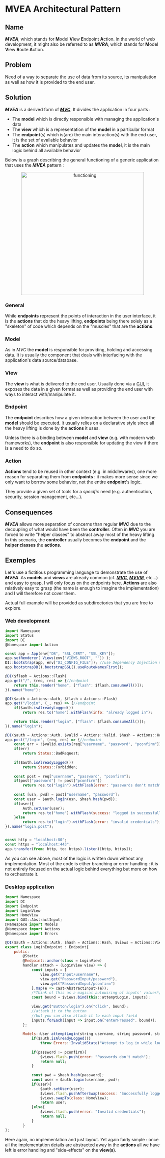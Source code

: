 # MVEA Architectural Pattern

## Name

***MVEA***, which stands for **M**odel **V**iew **E**ndpoint **A**ction. In the world of web development, it might also be referred to as ***MVRA***, which stands for **M**odel **V**iew **R**oute **A**ction.



## Problem

Need of a way to separate the use of data from its source, its manipulation as well as how it is provided to the end user.



## Solution

***MVEA*** is a derived form of [***MVC***](https://en.wikipedia.org/wiki/Model%E2%80%93view%E2%80%93controller). It divides the application in four parts :

* The **model** which is directly responsible with managing the application's data
* The **view** which is a representation of the **model** in a particular format
* The **endpoint**(s) which is(are) the main interaction(s) with the end user, it is the set of available behavior
* The **action** which manipulates and updates the **model**, it is the main logic behind all available behavior



Below is a graph describing the general functioning of a generic application that uses the ***MVEA*** pattern :

<center><img width="400px" src="res/interactions.png" alt="functioning"/></center>

### General

While **endpoints** represent the points of interaction in the user interface, it is the **actions** that do the heavy lifting, **endpoints** being there solely as a "skeleton" of code which depends on the "muscles" that are the **actions**.



### Model

As in $MVC$ the **model** is responsible for providing, holding and accessing data. It is usually the component that deals with interfacing with the application's data source/database.



### View

The **view** is what is delivered to the end user. Usually done via a [GUI](https://en.wikipedia.org/wiki/Graphical_user_interface), it exposes the data in a given format as well as providing the end user with ways to interact with/manipulate it.



### Endpoint

The **endpoint** describes how a given interaction between the user and the **model** should be executed. It usually relies on a declarative style since all the heavy lifting is done by the **actions** it uses.

Unless there is a binding between **model** and **view** (e.g. with modern web frameworks), the **endpoint** is also responsible for updating the view if there is a need to do so.



### Action

**Actions** tend to be reused in other context (e.g. in middlewares), one more reason for separating them from **endpoints** : it makes more sense since we only want to borrow some behavior, not the entire **endpoint**'s logic.

They provide a given set of tools for a *specific* need (e.g. authentication, security, session management, etc...).



## Consequences

***MVEA*** allows more separation of concerns than regular ***MVC*** due to the decoupling of what would have been the **controller**. Often in ***MVC*** you are forced to write "helper classes" to abstract away most of the heavy lifting. In this scenario, the **controller** usually becomes the **endpoint** and the **helper classes** the **actions**.



## Exemples

Let's use a fictitious programming language to demonstrate the use of ***MVEA***. As **models** and **views** are already common (cf. [***MVC***](https://en.wikipedia.org/wiki/Model%E2%80%93view%E2%80%93controller), [***MVVM***](https://en.wikipedia.org/wiki/Model%E2%80%93view%E2%80%93viewmodel), etc...) and easy to grasp, I will only focus on the endpoints here. **Actions** are also relatively easy to grasp (the name is enough to imagine the implementation) and I will therefore not cover them.



Actual full example will be provided as subdirectories that you are free to explore.



### Web development

```js
import Namespace
import Status
import DI
@Namespace import Action

const app = App(env["DB", "SSL_CERT", "SSL_KEY"]);
app.setRenderer( Views(env["VIEWS_ROOT", ""]) );
DI::bootstrap(app, env["DI_CONFIG_FILE"]); //use Dependency Injection via app, for app
app.bootstrapDB().bootstrapSSL().useRouteNamesFirst();
```



```js
@DI($flash = Actions::Flash)
app.get("/", (req, res) => {//endpoint
    return this.render("home", ["flash": $flash.consumeAll()]);
}).name("home");
```



```js
@DI($auth = Actions::Auth, $flash = Actions::Flash)
app.get("/login", (_, res) => {//endpoint
    if($auth.isAlreadyLogged())
        return res.to("home").withFlash(info: "already logged in");
    
    return this.render("login", ["flash": $flash.consumeAll()]);
}).name("login");
```



```js
@DI($auth = Actions::Auth, $valid = Actions::Valid, $hash = Actions::Hash)
app.post("/login", (req, res) => {//endpoint
    const err = !$valid.exists(req["username", "password", "pconfirm"]);
    if(err)
        return Status::BadRequest;
    
    if($auth.isAlreadyLogged())
    	return Status::Forbidden;
    
    const post = req["username", "password", "pconfirm"];
    if(post["password"] != post["pconfirm"])
        return res.to("login").withFlash(error: "passwords don't match");
    
    const [usn, pwd] = post["username", "password"];    
    const user = $auth.login(usn, $hash.hash(pwd));
    if(user){
        Auth.setUser(user);
        return res.to("home").withFlash(success: "logged in successfully");
    }else
        return res.to("login").withFlash(error: "invalid credentials");
}).name("login.post");
```



```js

const http = "localhost:80";
const https = "localhost:443";
app.transfer(from: http, to: https).listen([http, https]);
```



As you can see above, most of the logic is written down without any implementation. Most of the code is either branching or error handling : it is not entirely focused on the actual logic behind everything but more on how to orchestrate it.



### Desktop application

```js
import Namespace
import DI
import Endpoint
import LoginView
import HomeView
import GUI::AbstractInput;
@Namespace import Models
@Namespace import Actions
@Namespace import Errors

@DI($auth = Actions::Auth, $hash = Actions::Hash, $views = Actions::Views)
export class LoginEndpoint : Endpoint{
    public:
    	@Static
        @Endpoint::anchor(class = LoginView)
        handler attach = (LoginView view) => {
            const inputs = [
            	view.get("Input/username"),
            	view.get("PasswordInput/password"),
            	view.get("PasswordInput/pconfirm")
            ].map(e => cast<AbstractInput>(e));
            /*Think of this as a magical autowiring of inputs' values*/
            const bound = $views.bind(this::attemptLogin, inputs);
            
            view.get("Button/login").on("click", bound);
            //attach it to the button
            //but you can also attach it to each input field
            inputs.forEach(input => input.on("enterPressed", bound));
        };
    
        Models::User attemptLogin(string username, string password, string pconfirm){
            if($auth.isAlreadyLogged())
                throw Errors::InvalidState("Attempt to log in while logged in");
            
            if(password != pconfirm){
                $views.flash.push(error: "Passwords don't match");
            	return null;
            }
            
            const pwd = $hash.hash(password);
            const user = $auth.login(username, pwd);
            if(user){
                $auth.setUser(user);
                $views.flash.pushAfterSwap(success: "Successfully logged in");
                $views.swapTo(class: HomeView);
                return user;
            }else{
                $views.flash.push(error: "Invalid credentials");
            	return null;
            }
        }
};
```

Here again, no implementation and just layout. Yet again fairly simple : once all the implementation details are abstracted away in the **actions** all we have left is error handling and "side-effects" on the **view(s)**.